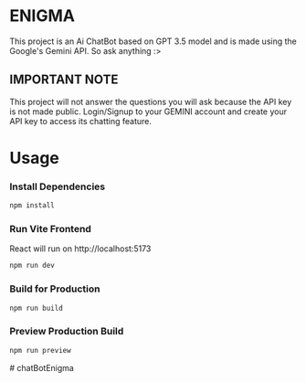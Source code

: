 # ENIGMA

This project is an Ai ChatBot based on GPT 3.5 model and is made using the Google's Gemini API. So ask anything :> 

## IMPORTANT NOTE

This project will not answer the questions you will ask because the API key is not made public. Login/Signup to your GEMINI account and create your API key to access its chatting feature.

# Usage

### Install Dependencies

```bash
npm install
```


### Run Vite Frontend

React will run on http://localhost:5173

```bash
npm run dev
```

### Build for Production

```bash
npm run build
```

### Preview Production Build

```bash
npm run preview
```
#   c h a t B o t E n i g m a  
 